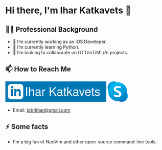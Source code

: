 # Hi there, I'm Ihar Katkavets 👋

## 👨‍💻 Professional Background
- 💼 I’m currently working as an iOS Developer.
- 🌱 I’m currently learning Python.
- 👯 I’m looking to collaborate on OTT/IoT/ML/AI projects.

## 📫 How to Reach Me
[<img src="linkedin.svg">](https://www.linkedin.com/in/iharkatkavets/)
[<img src="skype.svg">](https://join.skype.com/invite/cpKHDPyZysUE)
- Email: job4ihar@gmail.com

## ⚡ Some facts
- I'm a big fan of NeoVim and other open-source command-line tools.


